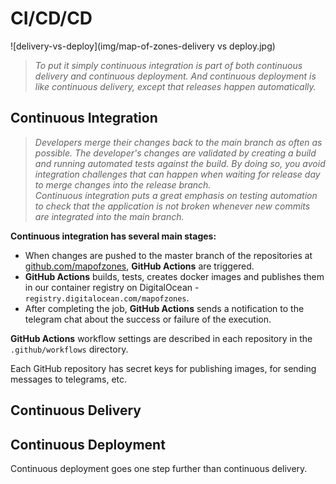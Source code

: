# CI/CD/CD

![delivery-vs-deploy](img/map-of-zones-delivery vs deploy.jpg)

>*To put it simply continuous integration is part of both continuous delivery and continuous deployment. And continuous deployment is like continuous delivery, except that releases happen automatically.*

## Continuous Integration

>*Developers merge their changes back to the main branch as often as possible. The developer's changes are validated by creating a build and running automated tests against the build. By doing so, you avoid integration challenges that can happen when waiting for release day to merge changes into the release branch.*<br>
>*Continuous integration puts a great emphasis on testing automation to check that the application is not broken whenever new commits are integrated into the main branch.*


**Continuous integration has several main stages:**

* When changes are pushed to the master branch of the repositories at [github.com/mapofzones](https://github.com/mapofzones), **GitHub Actions** are triggered.
* **GitHub Actions** builds, tests, creates docker images and publishes them in our container registry on DigitalOcean - `registry.digitalocean.com/mapofzones`.
* After completing the job, **GitHub Actions** sends a notification to the telegram chat about the success or failure of the execution.

**GitHub Actions** workflow settings are described in each repository in the `.github/workflows` directory.

Each GitHub repository has secret keys for publishing images, for sending messages to telegrams, etc.

## Continuous Delivery

## Continuous Deployment

Continuous deployment goes one step further than continuous delivery.